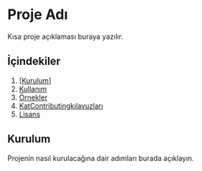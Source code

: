# Proje Adı

Kısa proje açıklaması buraya yazılır.

## İçindekiler

1. [[Kurulum](#(https://github.com/xryal/ALV/edit/main/README.md))]
2. [Kullanım](#kullanım)
3. [Örnekler](#örnekler)
4. [KatContributingkılavuzları](#katkıda-bulunma)
5. [Lisans](#lisans)

## Kurulum

Projenin nasıl kurulacağına dair adımları burada açıklayın.
